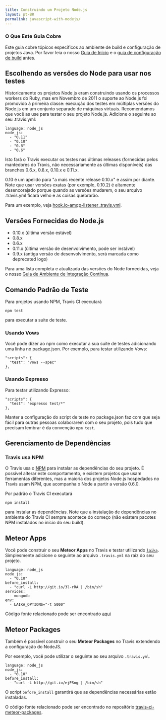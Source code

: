 ```yaml
---
title: Construindo um Projeto Node.js
layout: pt-BR
permalink: javascript-with-nodejs/
---
```


### O Que Este Guia Cobre

Este guia cobre tópicos específicos ao ambiente de build e configuração de projetos Java. Por favor leia o nosso [Guia de Início](/pt_BR/docs/user/getting-started/) e o [guia de configuração de build](/pt_BR/docs/user/build-configuration/) antes.

## Escolhendo as versões do Node para usar nos testes

Historicamente os projetos Node.js eram construindo usando os processos workers do Ruby, mas em Novembro de 2011 o suporte ao Node.js foi promovido à primeira classe: execução dos testes em múltiplas versões do Node.js em um conjunto separado de máquinas virtuais. Recomendamos que você as use para testar o seu projeto Node.js. Adicione o seguinte ao seu .travis.yml:

    language: node_js
    node_js:
      - "0.11"
      - "0.10"
      - "0.8"
      - "0.6"

Isto fará o Travis executar os testes nas últimas releases (fornecidas pelos mantedores do Travis, não necessariamente as últimas disponíveis) das branches 0.6.x, 0.8.x, 0.10.x e 0.11.x.

0.10 é um apelido para "a mais recente release 0.10.x" e assim por diante. Note que usar versões exatas (por exemplo, 0.10.2) é altamente desencorajado porque quando as versões mudarem, o seu arquivo .travis.yml ficará velho e as coisas quebrarão.

Para um exemplo, veja [hook.io-amqp-listener .travis.yml](https://github.com/scottyapp/hook.io-amqp-listener/blob/master/.travis.yml).

## Versões Fornecidas do Node.js

* 0.10.x (última versão estável)
* 0.8.x
* 0.6.x
* 0.11.x (última versão de desenvolvimento, pode ser instável)
* 0.9.x (antiga versão de desenvolvimento, será marcada como deprecated logo)

Para uma lista completa e atualizada das versões do Node fornecidas, veja o nosso [Guia de Ambiente de Integração Contínua](/pt_BR/docs/user/ci-environment/).

## Comando Padrão de Teste

Para projetos usando NPM, Travis CI executará

    npm test

para executar a suite de teste.

### Usando Vows

Você pode dizer ao npm como executar a sua suite de testes adicionando uma linha no package.json. Por exemplo, para testar utilizando Vows:

    "scripts": {
      "test": "vows --spec"
    },


### Usando Expresso

Para testar utilizando Expresso:

    "scripts": {
      "test": "expresso test/*"
    },

Manter a configuração do script de teste no package.json faz com que seja fácil para outras pessoas colaborarem com o seu projeto, pois tudo que precisam lembrar é da convenção `npm test`.

## Gerenciamento de Dependências

### Travis usa NPM

O Travis usa o [NPM](http://npmjs.org/) para instalar as dependências do seu projeto. É possível alterar este comportamento, e existem projetos que usam ferramentas diferentes, mas a maioria dos projetos Node.js hospedados no Travis usam NPM, que acompanha o Node a partir a versão 0.6.0.

Por padrão o Travis CI executará

    npm install

para instalar as dependências. Note que a instalação de dependências no ambiente do Travis CI sempre acontece do começo (não existem pacotes NPM instalados no início do seu build).

## Meteor Apps

Você pode construir o seu **Meteor Apps** no Travis e testar utilizando [`laika`](http://arunoda.github.io/laika/). 
Simplesmente adicione o seguinte ao arquivo `.travis.yml` na raiz do seu projeto.

    language: node_js
    node_js:
      - "0.10"
    before_install:
      - "curl -L http://git.io/3l-rRA | /bin/sh"
    services:
      - mongodb
    env: 
      - LAIKA_OPTIONS="-t 5000"
      
Código fonte relacionado pode ser encontrado [aqui](https://github.com/arunoda/travis-ci-laika)

## Meteor Packages

Também é possível construir o seu **Meteor Packages** no Travis extendendo a configuração do NodeJS.

Por exemplo, você pode utilizar o seguinte ao seu arquivo `.travis.yml`.

    language: node_js
    node_js:
      - "0.10"
    before_install:
      - "curl -L http://git.io/ejPSng | /bin/sh"

O script `before_install` garantirá que as dependências necessárias estão instaladas.

O código fonte relacionado pode ser encontrado no repositório [travis-ci-meteor-packages](https://github.com/arunoda/travis-ci-meteor-packages).

